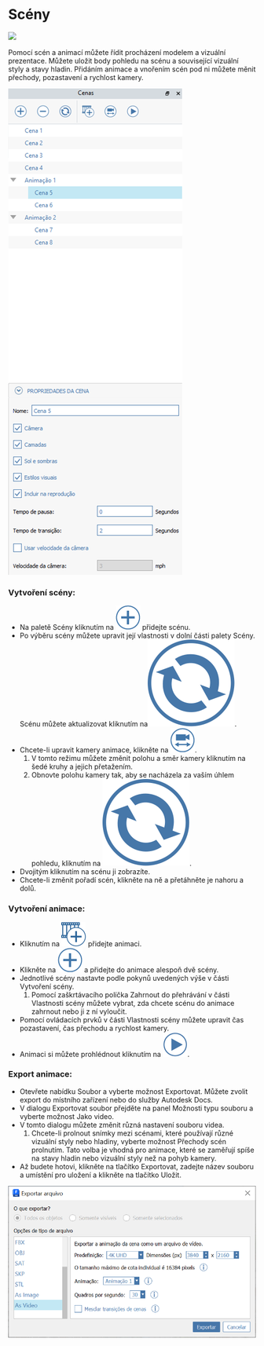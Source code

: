 # Scény

![](../.gitbook/assets/animations-aerial.gif)

Pomocí scén a animací můžete řídit procházení modelem a vizuální prezentace. Můžete uložit body pohledu na scénu a související vizuální styly a stavy hladin. Přidáním animace a vnořením scén pod ni můžete měnit přechody, pozastavení a rychlost kamery.

![](<../.gitbook/assets/scenes UI windows.png>)

### Vytvoření scény:

* Na paletě Scény kliknutím na <img src="../.gitbook/assets/plus icon.png" alt="" data-size="line"> přidejte scénu.
* Po výběru scény můžete upravit její vlastnosti v dolní části palety Scény. Scénu můžete aktualizovat kliknutím na<img src="../.gitbook/assets/refresh icon.svg" alt="" data-size="line">.
* Chcete-li upravit kamery animace, klikněte na <img src="../.gitbook/assets/edit cameras.png" alt="" data-size="line">.
   1. V tomto režimu můžete změnit polohu a směr kamery kliknutím na šedé kruhy a jejich přetažením.
   2. Obnovte polohu kamery tak, aby se nacházela za vaším úhlem pohledu, kliknutím na <img src="../.gitbook/assets/refresh icon.svg" alt="" data-size="line">.
* Dvojitým kliknutím na scénu ji zobrazíte.
* Chcete-li změnit pořadí scén, klikněte na ně a přetáhněte je nahoru a dolů.

### Vytvoření animace:

* Kliknutím na <img src="../.gitbook/assets/add animation.png" alt="" data-size="line"> přidejte animaci.
* Klikněte na <img src="../.gitbook/assets/plus icon.png" alt="" data-size="line"> a přidejte do animace alespoň dvě scény.
* Jednotlivé scény nastavte podle pokynů uvedených výše v části Vytvoření scény.
   1. Pomocí zaškrtávacího políčka Zahrnout do přehrávání v části Vlastnosti scény můžete vybrat, zda chcete scénu do animace zahrnout nebo ji z ní vyloučit.
* Pomocí ovládacích prvků v části Vlastnosti scény můžete upravit čas pozastavení, čas přechodu a rychlost kamery.
* Animaci si můžete prohlédnout kliknutím na <img src="../.gitbook/assets/play icon.png" alt="" data-size="line">.

### Export animace:

* Otevřete nabídku Soubor a vyberte možnost Exportovat. Můžete zvolit export do místního zařízení nebo do služby Autodesk Docs.
* V dialogu Exportovat soubor přejděte na panel Možnosti typu souboru a vyberte možnost Jako video.
* V tomto dialogu můžete změnit různá nastavení souboru videa.
   1. Chcete-li prolnout snímky mezi scénami, které používají různé vizuální styly nebo hladiny, vyberte možnost Přechody scén prolnutím. Tato volba je vhodná pro animace, které se zaměřují spíše na stavy hladin nebo vizuální styly než na pohyb kamery.
* Až budete hotovi, klikněte na tlačítko Exportovat, zadejte název souboru a umístění pro uložení a klikněte na tlačítko Uložit.

![](../.gitbook/assets/animations-export-dialog.png)
